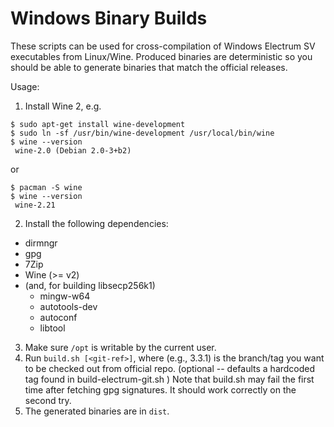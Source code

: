 Windows Binary Builds
=====================


These scripts can be used for cross-compilation of Windows Electrum SV executables from Linux/Wine.
Produced binaries are deterministic so you should be able to generate binaries that match the official releases.

Usage:
1. Install Wine 2, e.g.

```
$ sudo apt-get install wine-development
$ sudo ln -sf /usr/bin/wine-development /usr/local/bin/wine
$ wine --version
 wine-2.0 (Debian 2.0-3+b2)
```

or

```
$ pacman -S wine
$ wine --version
 wine-2.21
```

2. Install the following dependencies:

 - dirmngr
 - gpg
 - 7Zip
 - Wine (>= v2)
 - (and, for building libsecp256k1)
   - mingw-w64
   - autotools-dev
   - autoconf
   - libtool

3. Make sure `/opt` is writable by the current user.
4. Run `build.sh [<git-ref>]`, where <git-ref> (e.g., 3.3.1) is the branch/tag
   you want to be checked out from official repo.
   (optional -- defaults a hardcoded tag found in build-electrum-git.sh )
   Note that build.sh may fail the first time after fetching gpg signatures.
   It should work correctly on the second try.
5. The generated binaries are in `dist`.
